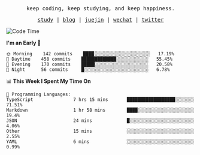 <p align="center">
  <samp>
    <span>keep coding, keep studying, and keep happiness.</span>
  </samp>
</p>

<p align="center">
  <samp>
    <a href="https://github.com/ouduidui/fe-study">study</a> |
    <a href="https://ouduidui.cn">blog</a>  |
    <a href="https://juejin.cn/user/4309700183594366">juejin</a> |
    <a href="https://user-images.githubusercontent.com/54696834/165071004-6509e3f2-90c3-448c-9d92-3da42b0c2021.jpeg">wechat</a> |
    <a href="https://twitter.com/ouduidui">twitter</a>
  </samp>
</p>

<!--START_SECTION:waka-->
![Code Time](http://img.shields.io/badge/Code%20Time-0%20secs-blue)

**I'm an Early 🐤** 

```text
🌞 Morning    142 commits    ████░░░░░░░░░░░░░░░░░░░░░   17.19% 
🌆 Daytime    458 commits    █████████████░░░░░░░░░░░░   55.45% 
🌃 Evening    170 commits    █████░░░░░░░░░░░░░░░░░░░░   20.58% 
🌙 Night      56 commits     █░░░░░░░░░░░░░░░░░░░░░░░░   6.78%

```


📊 **This Week I Spent My Time On** 

```text
💬 Programming Languages: 
TypeScript               7 hrs 15 mins       ██████████████████░░░░░░░   71.51% 
Markdown                 1 hr 58 mins        ████░░░░░░░░░░░░░░░░░░░░░   19.4% 
JSON                     24 mins             █░░░░░░░░░░░░░░░░░░░░░░░░   4.06% 
Other                    15 mins             ░░░░░░░░░░░░░░░░░░░░░░░░░   2.55% 
YAML                     6 mins              ░░░░░░░░░░░░░░░░░░░░░░░░░   0.99%

```


<!--END_SECTION:waka-->
